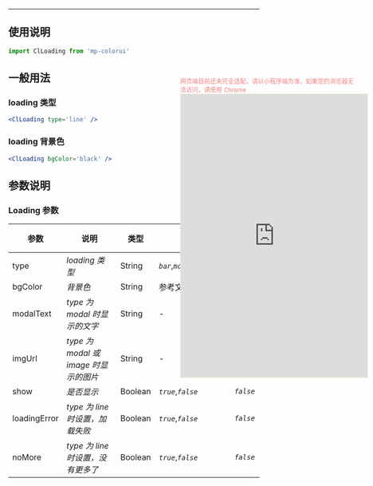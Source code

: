 ****

## 使用说明

```jsx
import ClLoading from 'mp-colorui'
```



## 一般用法

### loading 类型

```jsx
<ClLoading type='line' />
```

### loading 背景色

```jsx
<ClLoading bgColor='black' />
```



## 参数说明

### Loading 参数

| 参数         | 说明                                  | 类型    | 可选值                             | 默认值    |
| ------------ | ------------------------------------- | ------- | ---------------------------------- | --------- |
| type         | *loading 类型*                        | String  | *`bar`*,*`modal`*,*`bar`*,*`line`* | *`bar`*   |
| bgColor      | *背景色*                              | String  | 参考文档 [默认色](/home/color)     | *`blue`*  |
| modalText    | *type 为 modal 时显示的文字*          | String  | -                                  | -         |
| imgUrl       | *type 为 modal 或 image 时显示的图片* | String  | -                                  | -         |
| show         | *是否显示*                            | Boolean | *`true`*,*`false`*                 | *`false`* |
| loadingError | *type 为 line 时设置，加载失败*       | Boolean | *`true`*,*`false`*                 | *`false`* |
| noMore       | *type 为 line 时设置，没有更多了*     | Boolean | *`true`*,*`false`*                 | *`false`* |


<div style="position: fixed; right:10px; top: 5%">
<div style="width: 355px; display: flex; flex-wrap: wrap; justify-content: center; align-items: center; font-size: 12px; color: lightcoral">网页端目前还未完全适配，请以小程序端为准，如果您的浏览器无法访问，请使用 Chrome</div>
<iframe style="border: 1px solid antiquewhite" src="https://118.25.36.24/#/pages/components/loading/index" height="568" width="375"></iframe>
</div>
